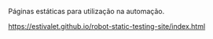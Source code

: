 ﻿Páginas estáticas para utilização na automação.
 
 https://estivalet.github.io/robot-static-testing-site/index.html
